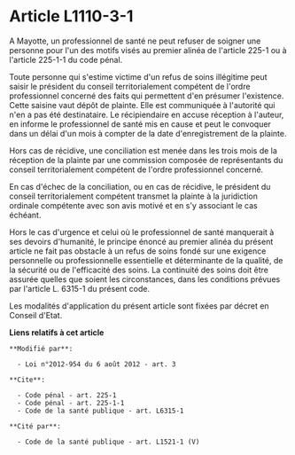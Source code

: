 # Article L1110-3-1

A Mayotte, un professionnel de santé ne peut refuser de soigner une personne pour l'un des motifs visés au premier alinéa de
l'article 225-1 ou à l'article 225-1-1 du code pénal. 

Toute personne qui s'estime victime d'un refus de soins illégitime peut saisir le président du conseil territorialement
compétent de l'ordre professionnel concerné des faits qui permettent d'en présumer l'existence. Cette saisine vaut dépôt de
plainte. Elle est communiquée à l'autorité qui n'en a pas été destinataire. Le récipiendaire en accuse réception à l'auteur,
en informe le professionnel de santé mis en cause et peut le convoquer dans un délai d'un mois à compter de la date
d'enregistrement de la plainte. 

Hors cas de récidive, une conciliation est menée dans les trois mois de la réception de la plainte par une commission
composée de représentants du conseil territorialement compétent de l'ordre professionnel concerné. 

En cas d'échec de la conciliation, ou en cas de récidive, le président du conseil territorialement compétent transmet la
plainte à la juridiction ordinale compétente avec son avis motivé et en s'y associant le cas échéant. 

Hors le cas d'urgence et celui où le professionnel de santé manquerait à ses devoirs d'humanité, le principe énoncé au
premier alinéa du présent article ne fait pas obstacle à un refus de soins fondé sur une exigence personnelle ou
professionnelle essentielle et déterminante de la qualité, de la sécurité ou de l'efficacité des soins. La continuité des
soins doit être assurée quelles que soient les circonstances, dans les conditions prévues par l'article L. 6315-1 du présent
code. 

Les modalités d'application du présent article sont fixées par décret en Conseil d'Etat.

**Liens relatifs à cet article**

	**Modifié par**:

	  - Loi n°2012-954 du 6 août 2012 - art. 3

	**Cite**:

	  - Code pénal - art. 225-1
	  - Code pénal - art. 225-1-1
	  - Code de la santé publique - art. L6315-1

	**Cité par**:

	  - Code de la santé publique - art. L1521-1 (V)
